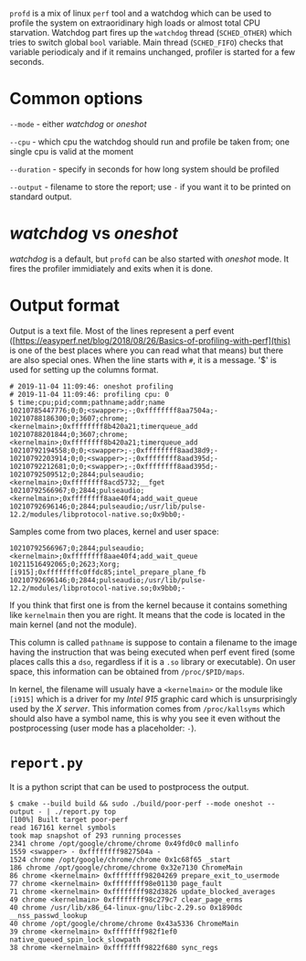 `profd` is a mix of linux `perf` tool and a watchdog which can be used to profile the system on extraoridinary high loads or almost total CPU starvation. Watchdog part fires up the `watchdog` thread (`SCHED_OTHER`) which tries to switch global `bool` variable. Main thread (`SCHED_FIFO`) checks that variable periodicaly and if it remains unchanged, profiler is started for a few seconds.


# Common options

`--mode` - either _watchdog_ or _oneshot_

`--cpu` - which cpu the watchdog should run and profile be taken from; one single cpu is valid at the moment

`--duration` - specify in seconds for how long system should be profiled

`--output` - filename to store the report; use `-` if you want it to be printed on standard output.


# _watchdog_ vs _oneshot_

_watchdog_ is a default, but `profd` can be also started with _oneshot_ mode. It fires the profiler immidiately and exits when it is done.


# Output format

Output is a text file. Most of the lines represent a perf event ([https://easyperf.net/blog/2018/08/26/Basics-of-profiling-with-perf](this) is one of the best places where you can read what that means) but there are also special ones. When the line starts with `#`, it is a message. '$' is used for setting up the columns format.

```
# 2019-11-04 11:09:46: oneshot profiling
# 2019-11-04 11:09:46: profiling cpu: 0
$ time;cpu;pid;comm;pathname;addr;name
10210785447776;0;0;<swapper>;-;0xffffffff8aa7504a;-
10210788186300;0;3607;chrome;<kernelmain>;0xffffffff8b420a21;timerqueue_add
10210788201844;0;3607;chrome;<kernelmain>;0xffffffff8b420a21;timerqueue_add
10210792194558;0;0;<swapper>;-;0xffffffff8aad38d9;-
10210792203914;0;0;<swapper>;-;0xffffffff8aad395d;-
10210792212681;0;0;<swapper>;-;0xffffffff8aad395d;-
10210792509512;0;2844;pulseaudio;<kernelmain>;0xffffffff8acd5732;__fget
10210792566967;0;2844;pulseaudio;<kernelmain>;0xffffffff8aae40f4;add_wait_queue
10210792696146;0;2844;pulseaudio;/usr/lib/pulse-12.2/modules/libprotocol-native.so;0x9bb0;-
```

Samples come from two places, kernel and user space:

```
10210792566967;0;2844;pulseaudio;<kernelmain>;0xffffffff8aae40f4;add_wait_queue
10211516492065;0;2623;Xorg;[i915];0xffffffffc0ffdc85;intel_prepare_plane_fb
10210792696146;0;2844;pulseaudio;/usr/lib/pulse-12.2/modules/libprotocol-native.so;0x9bb0;-
```

If you think that first one is from the kernel because it contains something like `kernelmain` then you are right. It means that the code is located in the main kernel (and not the module).

This column is called `pathname` is suppose to contain a filename to the image having the instruction that was being executed when perf event fired (some places calls this a `dso`, regardless if it is a `.so` library or executable). On user space, this information can be obtained from `/proc/$PID/maps`.

In kernel, the filename will usualy have a `<kernelmain>` or the module like `[i915]` which is a driver for my _Intel 915_ graphic card which is unsurprisingly used by the _X server_. This information comes from `/proc/kallsyms` which should also have a symbol name, this is why you see it even without the postprocessing (user mode has a placeholder: `-`).


# `report.py`

It is a python script that can be used to postprocess the output.

```
$ cmake --build build && sudo ./build/poor-perf --mode oneshot --output - | ./report.py top
[100%] Built target poor-perf
read 167161 kernel symbols
took map snapshot of 293 running processes
2341 chrome /opt/google/chrome/chrome 0x49fd0c0 mallinfo
1559 <swapper> - 0xffffffff9827504a -
1524 chrome /opt/google/chrome/chrome 0x1c68f65 _start
186 chrome /opt/google/chrome/chrome 0x32e7130 ChromeMain
86 chrome <kernelmain> 0xffffffff98204269 prepare_exit_to_usermode
77 chrome <kernelmain> 0xffffffff98e01130 page_fault
71 chrome <kernelmain> 0xffffffff982d3826 update_blocked_averages
49 chrome <kernelmain> 0xffffffff98c279c7 clear_page_erms
40 chrome /usr/lib/x86_64-linux-gnu/libc-2.29.so 0x1890dc __nss_passwd_lookup
40 chrome /opt/google/chrome/chrome 0x43a5336 ChromeMain
39 chrome <kernelmain> 0xffffffff982f1ef0 native_queued_spin_lock_slowpath
38 chrome <kernelmain> 0xffffffff9822f680 sync_regs
```
